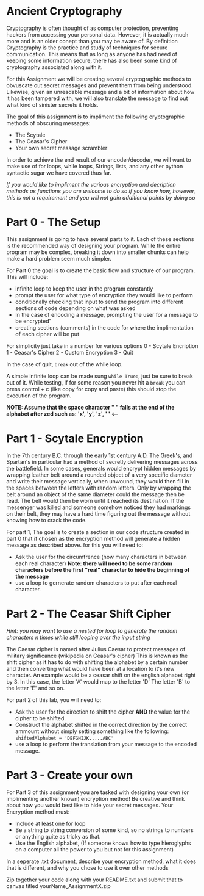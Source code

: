 # Ancient Cryptography

Cryptography is often thought of as computer protection, preventing hackers from accessing your personal data.
However, it is actually much more and is an older conept than you may be aware of.
By definition Cryptography is the practice and study of techniques for secure communication.
This means that as long as anyone has had need of keeping some information secure, 
there has also been some kind of cryptography associated along with it.

For this Assignment we will be creating several cryptographic methods to obvuscate out secret messages
and prevent them from being understood. Likewise, given an unreadable message and a bit of information about how 
it has been tampered with, we will also translate the message to find out what kind of sinister secrets it holds.

The goal of this assignment is to impliment the following cryptographic methods of obscuring messages:
- The Scytale
- The Ceasar's Cipher
- Your own secret message scrambler

In order to achieve the end result of our encoder/decoder, we will want to make use of for loops, while loops, Strings, lists, and any other python syntactic sugar we have covered thus far.

*If you would like to impliment the various encryption and decription methods as functions you are welcome to do so if you know how, however, this is not a requirement and you will not gain additional points by doing so*

# Part 0 - The Setup
This assignment is going to have several parts to it. Each of these sections is the recommended way of designing your program.
While the entire program may be complex, breaking it down into smaller chunks can help make a hard problem seem much simpler.

For Part 0 the goal is to create the basic flow and structure of our program. This will include:
- infinite loop to keep the user in the program constantly
- prompt the user for what type of encryption they would like to perform
- conditionally checking that input to send the program into different sections of code depending on what was asked
- In the case of encoding a message, prompting the user for a message to be encrypted"
- creating sections (comments) in the code for where the implimentation of each cipher will be put

For simplicity just take in a number for various options
0 - Scytale Encription
1 - Ceasar's Cipher
2 - Custom Encryption
3 - Quit

In the case of quit, `break` out of the while loop.

A simple infinite loop can be made sung `while True:`, just be sure to break out of it. While testing, if for some reason you never hit a `break` you can press control + c (like copy for copy and paste) this should stop the execution of the program.

**NOTE: Assume that the space character " " falls at the end of the alphabet after zed such as: 'x', 'y', 'z', ' ' <--**

# Part 1 - Scytale Encryption

In the 7th century B.C. through the early 1st century A.D. The Greek's, and Spartan's in particular
had a method of secretly delivering messages across the battlefield. In some cases, generals would 
encrypt hidden messages by wrapping leather belt around a rounded object of a very specific diameter 
and write their message vertically, when unwound, they would then fill in the spaces between the letters 
with random letters. Only by wrapping the belt around an object of the same diameter could the message 
then be read. The belt would then be worn until it reached its destination. If the messenger was killed 
and someone somehow noticed they had markings on their belt, they may have a hard time figuring out
the message without knowing how to crack the code.

For part 1, The goal is to create a section in our code structure created in part 0 that if chosen as the encryption method will generate a hidden message as described above.
for this you will need to:
- Ask the user for the circumfrence (how many characters in between each real character)
**Note: there will need to be some random characters before the first "real" character to hide the beginning of the message**
- use a loop to gernerate random characters to put after each real character.

# Part 2 - The Ceasar Shift Cipher
*Hint: you may want to use a nested for loop to generate the random characters n times while still looping over the input string*

The Caesar cipher is named after Julius Caesar to protect messages of military significance (wikipedia on Ceasar's cipher)
This is known as the shift cipher as it has to do with shifting the alphabet by a certain number and then converting what would have been at a location to it's new character. An example would be a ceasar shift on the english alphabet right by 3. In this case, the letter 'A' would map to the letter 'D' The letter 'B' to the letter 'E' and so on.

For part 2 of this lab, you will need to:
- Ask the user for the direction to shift the cipher **AND** the value for the cipher to be shifted.
- Construct the alphabet shifted in the correct direction by the correct ammount without simply setting something like the following: `shiftedAlphabet = 'DEFGHIJK.....ABC'`
- use a loop to perform the translation from your message to the encoded message.

# Part 3 - Create your own

For Part 3 of this assignment you are tasked with designing your own (or implimenting another known) encryption method!
Be creative and think about how you would best like to hide your secret messages. Your Encryption method must:
- Include at least one for loop
- Be a string to string conversion of some kind, so no strings to numbers or anything quite as tricky as that.
- Use the English alphabet, (If someone knows how to type hieroglyphs on a computer all the power to you but not for this assignment)

In a seperate .txt document, describe your encryption method, what it does that is different, and why you chose to use it over other methods

Zip together your code along with your README.txt and submit that to canvas titled yourName_AssignmentX.zip
